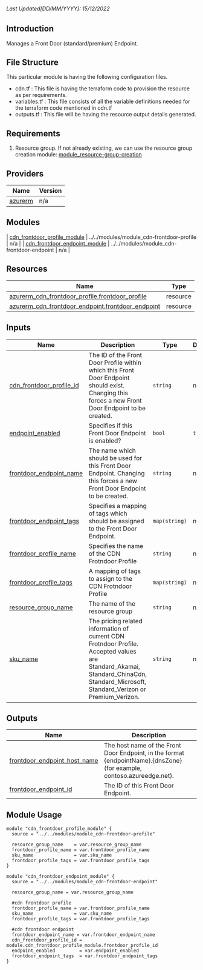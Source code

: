 <!-- BEGIN_TF_DOCS -->
###### Last Updated[DD/MM/YYYY]: 15/12/2022
## Introduction

Manages a Front Door (standard/premium) Endpoint.

## File Structure 

This particular module is having the following configuration files.
- cdn.tf : This file is having the terraform code to provision the resource as per requirements.
- variables.tf : This file consists of all the variable definitions needed for the terraform code mentioned in cdn.tf
- outputs.tf : This file will be having the resource output details generated.

## Requirements

1. Resource group. If not already existing, we can use the resource group creation module:
   [module_resource-group-creation](https://dev.azure.com/EYFSDigitalEngineering/EY%20-%20Cloud%20Infrastructure%20Library%20(CIL)/_git/Azure_CIL?path=/modules/module_resource-group-creation)

## Providers

| Name | Version |
|------|---------|
| <a name="provider_azurerm"></a> [azurerm](#provider\_azurerm) | n/a |

## Modules

| <a name="module_cdn_frontdoor_profile_module"></a> [cdn\_frontdoor\_profile\_module](#module\_cdn\_frontdoor\_profile\_module) | ../../modules/module_cdn-frontdoor-profile | n/a |
| <a name="module_cdn_frontdoor_endpoint_module"></a> [cdn\_frontdoor\_endpoint\_module](#module\_cdn\_frontdoor\_endpoint\_module) | ../../modules/module_cdn-frontdoor-endpoint | n/a |

## Resources

| Name | Type |
|------|------|
| [azurerm_cdn_frontdoor_profile.frontdoor_profile](https://registry.terraform.io/providers/hashicorp/azurerm/latest/docs/resources/cdn_frontdoor_profile) | resource |
| [azurerm_cdn_frontdoor_endpoint.frontdoor_endpoint](https://registry.terraform.io/providers/hashicorp/azurerm/latest/docs/resources/cdn_frontdoor_endpoint) | resource |

## Inputs

| Name | Description | Type | Default | Required |
|------|-------------|------|---------|:--------:|
| <a name="input_cdn_frontdoor_profile_id"></a> [cdn\_frontdoor\_profile\_id](#input\_cdn\_frontdoor\_profile\_id) | The ID of the Front Door Profile within which this Front Door Endpoint should exist. Changing this forces a new Front Door Endpoint to be created. | `string` | n/a | yes |
| <a name="input_endpoint_enabled"></a> [endpoint\_enabled](#input\_endpoint\_enabled) | Specifies if this Front Door Endpoint is enabled? | `bool` | `true` | no |
| <a name="input_frontdoor_endpoint_name"></a> [frontdoor\_endpoint\_name](#input\_frontdoor\_endpoint\_name) | The name which should be used for this Front Door Endpoint. Changing this forces a new Front Door Endpoint to be created. | `string` | n/a | yes |
| <a name="input_frontdoor_endpoint_tags"></a> [frontdoor\_endpoint\_tags](#input\_frontdoor\_endpoint\_tags) | Specifies a mapping of tags which should be assigned to the Front Door Endpoint. | `map(string)` | n/a | yes |
| <a name="input_frontdoor_profile_name"></a> [frontdoor\_profile\_name](#input\_frontdoor\_profile\_name) | Specifies the name of the CDN Frotndoor Profile | `string` | n/a | yes |
| <a name="input_frontdoor_profile_tags"></a> [frontdoor\_profile\_tags](#input\_frontdoor\_profile\_tags) | A mapping of tags to assign to the CDN Frotndoor Profile | `map(string)` | n/a | yes |
| <a name="input_resource_group_name"></a> [resource\_group\_name](#input\_resource\_group\_name) | The name of the resource group | `string` | n/a | yes |
| <a name="input_sku_name"></a> [sku\_name](#input\_sku\_name) | The pricing related information of current CDN Frotndoor Profile. Accepted values are Standard\_Akamai, Standard\_ChinaCdn, Standard\_Microsoft, Standard\_Verizon or Premium\_Verizon. | `string` | n/a | yes |

## Outputs

| Name | Description |
|------|-------------|
| <a name="output_frontdoor_endpoint_host_name"></a> [frontdoor\_endpoint\_host\_name](#output\_frontdoor\_endpoint\_host\_name) | The host name of the Front Door Endpoint, in the format {endpointName}.{dnsZone} (for example, contoso.azureedge.net). |
| <a name="output_frontdoor_endpoint_id"></a> [frontdoor\_endpoint\_id](#output\_frontdoor\_endpoint\_id) | The ID of this Front Door Endpoint. |

## Module Usage

```
module "cdn_frontdoor_profile_module" {
  source = "../../modules/module_cdn-frontdoor-profile"

  resource_group_name    = var.resource_group_name
  frontdoor_profile_name = var.frontdoor_profile_name
  sku_name               = var.sku_name
  frontdoor_profile_tags = var.frontdoor_profile_tags
}

module "cdn_frontdoor_endpoint_module" {
  source = "../../modules/module_cdn-frontdoor-endpoint"

  resource_group_name = var.resource_group_name

  #cdn frontdoor profile
  frontdoor_profile_name = var.frontdoor_profile_name
  sku_name               = var.sku_name
  frontdoor_profile_tags = var.frontdoor_profile_tags

  #cdn frontdoor endpoint
  frontdoor_endpoint_name = var.frontdoor_endpoint_name
  cdn_frontdoor_profile_id = module.cdn_frontdoor_profile_module.frontdoor_profile_id
  endpoint_enabled         = var.endpoint_enabled
  frontdoor_endpoint_tags  = var.frontdoor_endpoint_tags
}
```
<!-- END_TF_DOCS -->